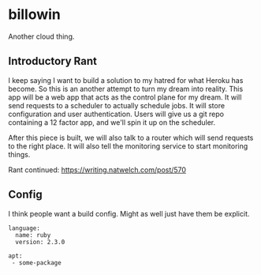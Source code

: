# billowin

Another cloud thing.

## Introductory Rant

I keep saying I want to build a solution to my hatred for what Heroku has become. So this is an another attempt to turn my dream into reality. This app will be a web app that acts as the control plane for my dream. It will send requests to a scheduler to actually schedule jobs. It will store configuration and user authentication. Users will give us a git repo containing a 12 factor app, and we'll spin it up on the scheduler.

After this piece is built, we will also talk to a router which will send requests to the right place. It will also tell the monitoring service to start monitoring things.

Rant continued: https://writing.natwelch.com/post/570

## Config

I think people want a build config. Might as well just have them be explicit.

```
language:
  name: ruby
  version: 2.3.0

apt:
 - some-package
```
